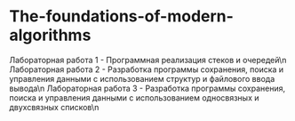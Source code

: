 # The-foundations-of-modern-algorithms
Лабораторная работа 1 - Программная реализация стеков и очередей\n
Лабораторная работа 2 - Разработка программы сохранения, поиска и управления данными с использованием структур и файлового ввода вывода\n
Лабораторная работа 3 - Разработка программы сохранения, поиска и управления данными с использованием односвязных и двухсвязных списков\n
